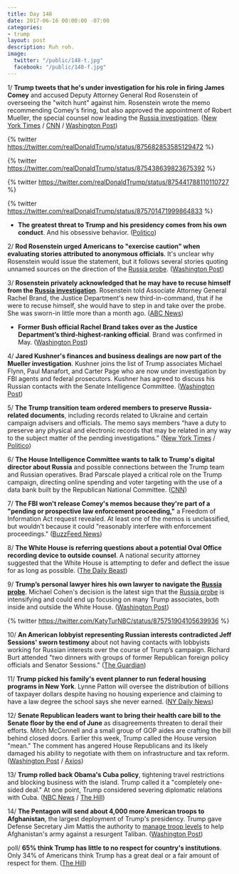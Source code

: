 ```yaml
---
title: Day 148
date: 2017-06-16 00:00:00 -07:00
categories:
- trump
layout: post
description: Ruh roh.
image:
  twitter: "/public/148-t.jpg"
  facebook: "/public/148-f.jpg"
---
```


1/ **Trump tweets that he's under investigation for his role in firing James Comey** and accused Deputy Attorney General Rod Rosenstein of overseeing the "witch hunt" against him. Rosenstein wrote the memo recommending Comey's firing, but also approved the appointment of Robert Mueller, the special counsel now leading the <a href="{{ site.baseurl }}/trump-russia-investigation/">Russia investigation</a>. ([New York Times](https://www.nytimes.com/2017/06/16/us/politics/trump-investigation-comey-russia.html) / [CNN](http://www.cnn.com/2017/06/16/politics/donald-trump-james-comey-investigated/index.html) / [Washington Post](https://www.washingtonpost.com/politics/courts_law/trump-lashes-out-at-bad-conflicted-russia-investigators/2017/06/16/4d74320c-5265-11e7-b74e-0d2785d3083d_story.html))

{% twitter https://twitter.com/realDonaldTrump/status/875682853585129472 %} 

{% twitter https://twitter.com/realDonaldTrump/status/875438639823675392 %}

{% twitter https://twitter.com/realDonaldTrump/status/875441788110110727 %}

{% twitter https://twitter.com/realDonaldTrump/status/875701471999864833 %}

* **The greatest threat to Trump and his presidency comes from his own conduct**. And his obsessive behavior. ([Politico](http://www.politico.com/story/2017/06/15/trump-russia-investigation-obsession-239614))

2/ **Rod Rosenstein urged Americans to "exercise caution" when evaluating stories attributed to anonymous officials**. It's unclear why Rosenstein would issue the statement, but it follows several stories quoting unnamed sources on the direction of the <a href="{{ site.baseurl }}/trump-russia-investigation/">Russia probe</a>. ([Washington Post](https://www.washingtonpost.com/news/morning-mix/wp/2017/06/16/rod-rosenstein-issues-cryptic-warning-about-truth-of-stories-attributed-to-anonymous-officials/))

3/ **Rosenstein privately acknowledged that he may have to recuse himself from the <a href="{{ site.baseurl }}/trump-russia-investigation/">Russia investigation</a>**. Rosenstein told Associate Attorney General Rachel Brand, the Justice Department's new third-in-command, that if he were to recuse himself, she would have to step in and take over the probe. She was sworn-in little more than a month ago. ([ABC News](http://abcnews.go.com/Politics/deputy-attorney-general-privately-acknowledges-recuse-russia-probe/story?id=48080253))

* **Former Bush official Rachel Brand takes over as the Justice Department’s third-highest-ranking official**. Brand was confirmed in May. ([Washington Post](https://www.washingtonpost.com/world/national-security/former-bush-official-rachel-brand-takes-over-no-3-position-at-justice-dept/2017/05/25/75e3aa80-40bb-11e7-8c25-44d09ff5a4a8_story.html))

4/ **Jared Kushner's finances and business dealings are now part of the Mueller investigation**. Kushner joins the list of Trump associates Michael Flynn, Paul Manafort, and Carter Page who are now under investigation by FBI agents and federal prosecutors. Kushner has agreed to discuss his Russian contacts with the Senate Intelligence Committee. ([Washington Post](https://www.washingtonpost.com/world/national-security/special-counsel-is-investigating-jared-kushners-business-dealings/2017/06/15/5d9a32c6-51f2-11e7-91eb-9611861a988f_story.html))

5/ **The Trump transition team ordered members to preserve Russia-related documents**, including records related to Ukraine and certain campaign advisers and officials. The memo says members “have a duty to preserve any physical and electronic records that may be related in any way to the subject matter of the pending investigations.” ([New York Times](https://www.nytimes.com/2017/06/16/us/politics/trump-transition-team-russia-inquiry.html) / [Politico](http://www.politico.com/story/2017/06/15/trump-transition-aides-volunteers-save-russia-documents-239624))

6/ **The House Intelligence Committee wants to talk to Trump's digital director about Russia** and possible connections between the Trump team and Russian operatives. Brad Parscale played a critical role on the Trump campaign, directing online spending and voter targeting with the use of a data bank built by the Republican National Committee. ([CNN](http://www.cnn.com/2017/06/16/politics/russia-investigators-trump-digital-director/))

7/ **The FBI won't release Comey's memos because they're part of a "pending or prospective law enforcement proceeding,"** a Freedom of Information Act request revealed. At least one of the memos is unclassified, but wouldn't because it could "reasonably interfere with enforcement proceedings." ([BuzzFeed News](https://www.buzzfeed.com/claudiakoerner/the-fbi-wont-release-comeys-trump-memos-because-theyre-part))

8/ **The White House is referring questions about a potential Oval Office recording device to outside counsel**. A national security attorney suggested that the White House is attempting to defer and deflect the issue for as long as possible. ([The Daily Beast](http://www.thedailybeast.com/team-trump-oval-office-tapes-talk-to-my-lawyer-10))

9/ **Trump’s personal lawyer hires his own lawyer to navigate the <a href="{{ site.baseurl }}/trump-russia-investigation/">Russia probe</a>**. Michael Cohen's decision is the latest sign that the <a href="{{ site.baseurl }}/trump-russia-investigation/">Russia probe</a> is intensifying and could end up focusing on many Trump associates, both inside and outside the White House. ([Washington Post](https://www.washingtonpost.com/news/post-politics/wp/2017/06/16/trumps-personal-lawyer-michael-cohen-hires-his-own-lawyer-in-russia-probe/))

{% twitter https://twitter.com/KatyTurNBC/status/875751904105639936 %}

10/ **An American lobbyist representing Russian interests contradicted Jeff Sessions' sworn testimony** about not having contacts with lobbyists working for Russian interests over the course of Trump’s campaign. Richard Burt attended "two dinners with groups of former Republican foreign policy officials and Senator Sessions." ([The Guardian](https://www.theguardian.com/us-news/2017/jun/15/lobbyist-russian-interests-jeff-sessions-testimony))

11/ **Trump picked his family's event planner to run federal housing programs in New York**. Lynne Patton will oversee the distribution of billions of taxpayer dollars despite having no housing experience and claiming to have a law degree the school says she never earned. ([NY Daily News](http://www.nydailynews.com/news/politics/trump-chooses-family-event-planner-run-n-y-housing-programs-article-1.3251314))

12/ **Senate Republican leaders want to bring their health care bill to the Senate floor by the end of June** as disagreements threaten to derail their efforts. Mitch McConnell and a small group of GOP aides are crafting the bill behind closed doors. Earlier this week, Trump called the House version "mean." The comment has angered House Republicans and its likely damaged his ability to negotiate with them on infrastructure and tax reform. ([Washington Post](https://www.washingtonpost.com/powerpost/gop-senate-leaders-aim-to-bring-health-care-legislation-to-the-floor-by-the-end-of-june/2017/06/15/29d26220-51d8-11e7-91eb-9611861a988f_story.html) / [Axios](https://www.axios.com/hill-gop-stunned-disappointed-trump-called-their-bill-mean-2442335526.html))

13/ **Trump rolled back Obama's Cuba policy**, tightening travel restrictions and blocking business with the island. Trump called it a "completely one-sided deal." At one point, Trump considered severing diplomatic relations with Cuba. ([NBC News](http://www.nbcnews.com/politics/white-house/trump-announces-changes-travel-trade-policies-cuba-n773386) / [The Hill](http://thehill.com/homenews/administration/338186-exclusive-trump-officials-considered-ultimatum-to-cuba))

14/ **The Pentagon will send about 4,000 more American troops to Afghanistan**, the largest deployment of Trump's presidency. Trump gave Defense Secretary Jim Mattis the authority to [manage troop levels](https://whatthefuckjusthappenedtoday.com/2017/06/14/Day-146/#5-trump-gave-the-pentagon-authority) to help Afghanistan's army against a resurgent Taliban. ([Washington Post](https://www.washingtonpost.com/world/national-security/apnewsbreak-us-to-send-almost-4000-troops-to-afghanistan/2017/06/15/bfa6cb72-522f-11e7-b74e-0d2785d3083d_story.html))

poll/ **65% think Trump has little to no respect for country's institutions**. Only 34% of Americans think Trump has a great deal or a fair amount of respect for them. ([The Hill](http://thehill.com/homenews/administration/337899-poll-majority-thinks-trump-has-little-to-no-respect-for-countrys))